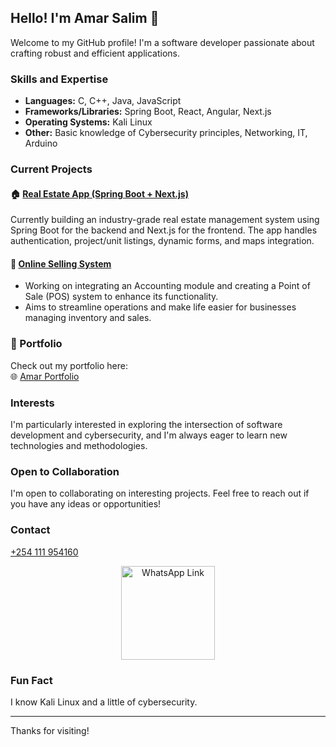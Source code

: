 ## Hello! I'm Amar Salim 👋

Welcome to my GitHub profile! I'm a software developer passionate about crafting robust and efficient applications.

### Skills and Expertise

* **Languages:** C, C++, Java, JavaScript  
* **Frameworks/Libraries:** Spring Boot, React, Angular, Next.js  
* **Operating Systems:** Kali Linux  
* **Other:** Basic knowledge of Cybersecurity principles, Networking, IT, Arduino  

### Current Projects

#### 🏠 [Real Estate App (Spring Boot + Next.js)](https://github.com/Amarsalim30/real-estate-app-backend)
Currently building an industry-grade real estate management system using Spring Boot for the backend and Next.js for the frontend. The app handles authentication, project/unit listings, dynamic forms, and maps integration.

#### 🛒 [Online Selling System](https://github.com/Amarsalim30/Projects) 

* Working on integrating an Accounting module and creating a Point of Sale (POS) system to enhance its functionality.
* Aims to streamline operations and make life easier for businesses managing inventory and sales.

### 🔗 Portfolio

Check out my portfolio here:  
🌐 [Amar Portfolio](https://amarsalim30.github.io/Amar-portfolio/Amar-portfolio.html)

### Interests

I'm particularly interested in exploring the intersection of software development and cybersecurity, and I'm always eager to learn new technologies and methodologies.

### Open to Collaboration

I'm open to collaborating on interesting projects. Feel free to reach out if you have any ideas or opportunities!

### Contact

[+254 111 954160](https://wa.link/akgc9l)

<p align="center">
  <img src="https://github.com/user-attachments/assets/19a04812-7f24-418b-b423-5b324cd42fa1" alt="WhatsApp Link" width="150">
  <br>
</p>

### Fun Fact

I know Kali Linux and a little of cybersecurity.

---

Thanks for visiting!
